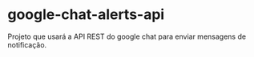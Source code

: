 # google-chat-alerts-api
Projeto que usará a API REST do google chat para enviar mensagens de notificação.
